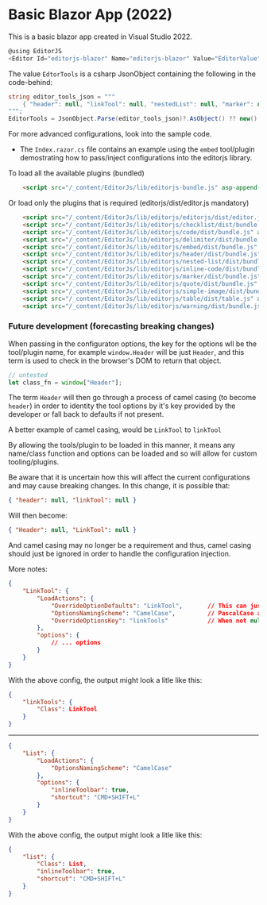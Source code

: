 ﻿# Basic Blazor App (2022)

This is a basic blazor app created in Visual Studio 2022.


```csharp
@using EditorJS
<Editor Id="editorjs-blazor" Name="editorjs-blazor" Value="EditorValue" ValueChanged="OnEditorValueChanged" Tools="EditorTools" Style="margin-top: 20px; border: thin dashed grey; padding: 0 20px 0 20px;" />
```


The value `EdtorTools` is a csharp JsonObject containing the following in the code-behind:
```csharp
string editor_tools_json = """
    { "header": null, "linkTool": null, "nestedList": null, "marker": null, "warning": null, "checklist": null, "code": null, "delimiter": null, "embed": null, "simpleImage": null, "inlineCode": null, "quote": null, "table": null }
""";
EditorTools = JsonObject.Parse(editor_tools_json)?.AsObject() ?? new();
```

For more advanced configurations, look into the sample code.
- The `Index.razor.cs` file contains an example using the `embed` tool/plugin demostrating how to pass/inject configurations into the editorjs library.


To load all the available plugins (bundled)
```html
    <script src="/_content/EditorJs/lib/editorjs-bundle.js" asp-append-version="true"></script>
```

Or load only the plugins that is required (editorjs/dist/editor.js mandatory)
```html
    <script src="/_content/EditorJs/lib/editorjs/editorjs/dist/editor.js" asp-append-version="true"></script>
    <script src="/_content/EditorJs/lib/editorjs/checklist/dist/bundle.js" asp-append-version="true"></script>
    <script src="/_content/EditorJs/lib/editorjs/code/dist/bundle.js" asp-append-version="true"></script>
    <script src="/_content/EditorJs/lib/editorjs/delimiter/dist/bundle.js" asp-append-version="true"></script>
    <script src="/_content/EditorJs/lib/editorjs/embed/dist/bundle.js" asp-append-version="true"></script>
    <script src="/_content/EditorJs/lib/editorjs/header/dist/bundle.js" asp-append-version="true"></script>
    <script src="/_content/EditorJs/lib/editorjs/nested-list/dist/bundle.js" asp-append-version="true"></script>
    <script src="/_content/EditorJs/lib/editorjs/inline-code/dist/bundle.js" asp-append-version="true"></script>
    <script src="/_content/EditorJs/lib/editorjs/marker/dist/bundle.js" asp-append-version="true"></script>
    <script src="/_content/EditorJs/lib/editorjs/quote/dist/bundle.js" asp-append-version="true"></script>
    <script src="/_content/EditorJs/lib/editorjs/simple-image/dist/bundle.js" asp-append-version="true"></script>
    <script src="/_content/EditorJs/lib/editorjs/table/dist/table.js" asp-append-version="true"></script>
    <script src="/_content/EditorJs/lib/editorjs/warning/dist/bundle.js" asp-append-version="true"></script>
```


### Future development (forecasting breaking changes)

When passing in the configuraton options, the key for the options wll be the tool/plugin name, for example `window.Header` will be just `Header`, and this term is used to check in the browser's DOM to return that object.

```js
// untested
let class_fn = window["Header"];
```

The term `Header` will then go through a process of camel casing (to become `header`) in order to identity the tool options by it's key provided by the developer or fall back to defaults if not present.

A better example of camel casing, would be `LinkTool` to `linkTool`

By allowing the tools/plugin to be loaded in this manner, it means any name/class function and options can be loaded and so will allow for custom tooling/plugins.

Be aware that it is uncertain how this will affect the current configurations and may cause breaking changes. In this change, it is possible that:

```json
{ "header": null, "linkTool": null }
```

Will then become:

```json
{ "Header": null, "LinkTool": null }
```

And camel casing may no longer be a requirement and thus, camel casing should just be ignored in order to handle the configuration injection.


More notes:

```json
{
    "LinkTool": {
        "LoadActions": {
            "OverrideOptionDefaults": "LinkTool",       // This can just be null or undefined, if you want to use the provided options below. Otherwise this value wll override the options by looking in the browser's DOM for that existing value.
            "OptionsNamingScheme": "CamelCase",         // PascalCase and SnakeCase // this will convert the class name, the root name identifier here is "LinkTool", and convert this in the string name that is used as the key for the final configuration options.
            "OverrideOptionsKey": "linkTools"           // When not null this will override the `OptionsNamingScheme` and the value coming in from the root name identifier, and use this exactly hhow it is defined here.
        },
        "options": {
            // ... options
        }
    }
}
```

With the above config, the output might look a litle like this:
```json
{
    "linkTools": {
        "Class": LinkTool
    }
}
```

---

```json
{
    "List": {
        "LoadActions": {
            "OptionsNamingScheme": "CamelCase"
        },
        "options": {
            "inlineToolbar": true,
            "shortcut": "CMD+SHIFT+L"
        }
    }
}
```

With the above config, the output might look a litle like this:
```json
{
    "list": {
        "Class": List,
        "inlineToolbar": true,
        "shortcut": "CMD+SHIFT+L"
    }
}
```
